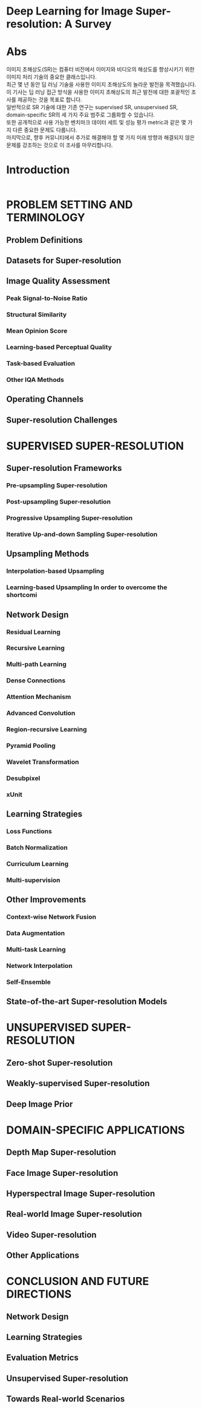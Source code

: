 # Deep Learning for Image Super-resolution: A Survey

# Abs
이미지 초해상도(SR)는 컴퓨터 비전에서 이미지와 비디오의 해상도를 향상시키기 위한 이미지 처리 기술의 중요한 클래스입니다.  
최근 몇 년 동안 딥 러닝 기술을 사용한 이미지 초해상도의 놀라운 발전을 목격했습니다.  
이 기사는 딥 러닝 접근 방식을 사용한 이미지 초해상도의 최근 발전에 대한 포괄적인 조사를 제공하는 것을 목표로 합니다.  
일반적으로 SR 기술에 대한 기존 연구는 supervised SR, unsupervised SR, domain-specific SR의 세 가지 주요 범주로 그룹화할 수 있습니다.  
또한 공개적으로 사용 가능한 벤치마크 데이터 세트 및 성능 평가 metric과 같은 몇 가지 다른 중요한 문제도 다룹니다.  
마지막으로, 향후 커뮤니티에서 추가로 해결해야 할 몇 가지 미래 방향과 해결되지 않은 문제를 강조하는 것으로 이 조사를 마무리합니다.  

# Introduction
![]()

# PROBLEM SETTING AND TERMINOLOGY
## Problem Definitions

## Datasets for Super-resolution

## Image Quality Assessment

### Peak Signal-to-Noise Ratio

### Structural Similarity

### Mean Opinion Score

### Learning-based Perceptual Quality

### Task-based Evaluation

### Other IQA Methods

## Operating Channels

## Super-resolution Challenges

# SUPERVISED SUPER-RESOLUTION

## Super-resolution Frameworks

### Pre-upsampling Super-resolution

### Post-upsampling Super-resolution

### Progressive Upsampling Super-resolution

### Iterative Up-and-down Sampling Super-resolution

## Upsampling Methods

### Interpolation-based Upsampling

### Learning-based Upsampling In order to overcome the shortcomi

## Network Design

### Residual Learning

### Recursive Learning

### Multi-path Learning

### Dense Connections

### Attention Mechanism

### Advanced Convolution

### Region-recursive Learning

### Pyramid Pooling

### Wavelet Transformation

### Desubpixel

### xUnit

## Learning Strategies

### Loss Functions

### Batch Normalization

### Curriculum Learning

### Multi-supervision

## Other Improvements

### Context-wise Network Fusion

### Data Augmentation

### Multi-task Learning

### Network Interpolation

### Self-Ensemble

## State-of-the-art Super-resolution Models

# UNSUPERVISED SUPER-RESOLUTION

## Zero-shot Super-resolution

## Weakly-supervised Super-resolution

## Deep Image Prior

# DOMAIN-SPECIFIC APPLICATIONS

## Depth Map Super-resolution

## Face Image Super-resolution

## Hyperspectral Image Super-resolution

## Real-world Image Super-resolution

## Video Super-resolution

## Other Applications

# CONCLUSION AND FUTURE DIRECTIONS

## Network Design

## Learning Strategies

## Evaluation Metrics

## Unsupervised Super-resolution

## Towards Real-world Scenarios


